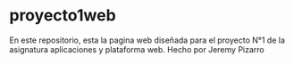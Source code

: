# proyecto1web
En este repositorio, esta la pagina web diseñada para el proyecto N°1 de la asignatura aplicaciones y plataforma web. Hecho por Jeremy Pizarro
